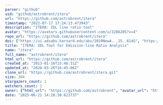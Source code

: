 ```yaml
---
parser: "github"
uid: "github/astrobrent/itera"
url: "https://github.com/astrobrent/itera"
timestamp: "2022-07-17 17:24:13.473943"
description: "ITERA: IDL line ratio tool"
avatar: "https://avatars.githubusercontent.com/u/3286205?v=4"
repo_url: "https://github.com/astrobrent/itera"
doi: ["https://ui.adsabs.harvard.edu/abs/2010NewA...15..614G", "https://ui.adsabs.harvard.edu/abs/2013ascl.soft07012G/abstract"]
title: "ITERA: IDL Tool for Emission-line Ratio Analysis"
name: "itera"
full_name: "astrobrent/itera"
html_url: "https://github.com/astrobrent/itera"
created_at: "2013-01-16T15:46:31Z"
updated_at: "2020-03-26T16:45:06Z"
clone_url: "https://github.com/astrobrent/itera.git"
size: 304
stargazers_count: 1
watchers_count: 1
owner: {"html_url": "https://github.com/astrobrent", "avatar_url": "https://avatars.githubusercontent.com/u/3286205?v=4", "login": "astrobrent", "type": "User"}
date: "2025-06-21 14:28:30.621737"
---
```

